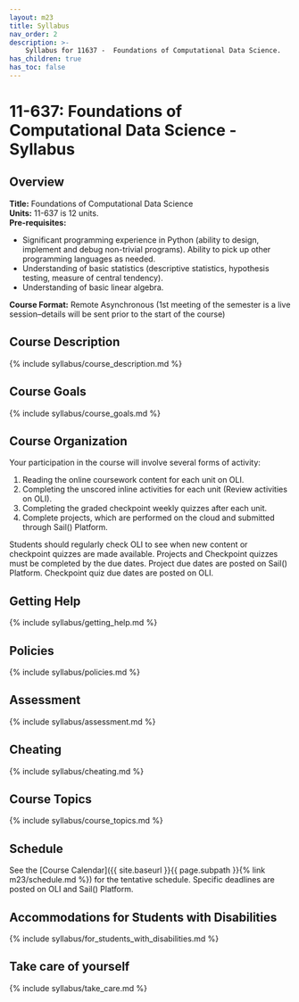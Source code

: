 ```yaml
---
layout: m23
title: Syllabus
nav_order: 2
description: >-
    Syllabus for 11637 -  Foundations of Computational Data Science.
has_children: true
has_toc: false
---
```


# 11-637: Foundations of Computational Data Science - Syllabus

## Overview

**Title:** Foundations of Computational Data Science <br />
**Units:** 11-637 is 12 units. <br />
**Pre-requisites:**
- Significant programming experience in Python (ability to design, implement and debug non-trivial programs). Ability to pick up other programming languages as needed.
- Understanding of basic statistics (descriptive statistics, hypothesis testing, measure of central tendency).
- Understanding of basic linear algebra.<br />

**Course Format:** Remote Asynchronous (1st meeting of the semester is a live session–details will be sent prior to the start of the course)

## Course Description

{% include syllabus/course_description.md %}

## Course Goals 

{% include syllabus/course_goals.md %}

## Course Organization

Your participation in the course will involve several forms of activity:

1. Reading the online coursework content for each unit on OLI.
2. Completing the unscored inline activities for each unit (Review activities on OLI).
3. Completing the graded checkpoint weekly quizzes after each unit. 
4. Complete projects, which are performed on the cloud and submitted through Sail() Platform.

Students should regularly check OLI to see when new content or checkpoint quizzes are made available. Projects and Checkpoint quizzes must be completed by the due dates. Project due dates are posted on Sail() Platform. Checkpoint quiz due dates are posted on OLI.

## Getting Help

{% include syllabus/getting_help.md %}

## Policies

{% include syllabus/policies.md %}

## Assessment

{% include syllabus/assessment.md %}

## Cheating

{% include syllabus/cheating.md %}

## Course Topics

{% include syllabus/course_topics.md %}

## Schedule

See the [Course Calendar]({{ site.baseurl }}{{ page.subpath }}{% link m23/schedule.md %}) for the tentative schedule. Specific deadlines are posted on OLI and Sail() Platform.

## Accommodations for Students with Disabilities

{% include syllabus/for_students_with_disabilities.md %}

## Take care of yourself

{% include syllabus/take_care.md %}







